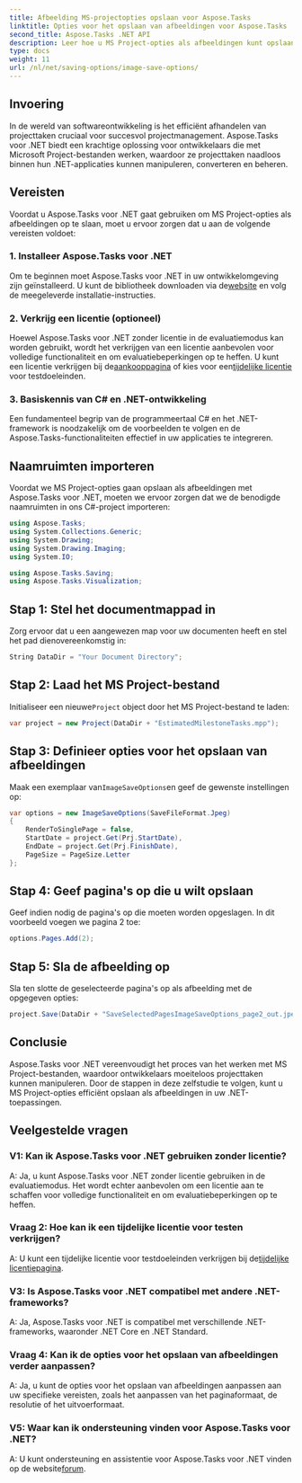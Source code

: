 ```yaml
---
title: Afbeelding MS-projectopties opslaan voor Aspose.Tasks
linktitle: Opties voor het opslaan van afbeeldingen voor Aspose.Tasks
second_title: Aspose.Tasks .NET API
description: Leer hoe u MS Project-opties als afbeeldingen kunt opslaan met Aspose.Tasks voor .NET. Volg onze stapsgewijze handleiding voor een naadloze integratie.
type: docs
weight: 11
url: /nl/net/saving-options/image-save-options/
---
```


## Invoering
In de wereld van softwareontwikkeling is het efficiënt afhandelen van projecttaken cruciaal voor succesvol projectmanagement. Aspose.Tasks voor .NET biedt een krachtige oplossing voor ontwikkelaars die met Microsoft Project-bestanden werken, waardoor ze projecttaken naadloos binnen hun .NET-applicaties kunnen manipuleren, converteren en beheren.
## Vereisten
Voordat u Aspose.Tasks voor .NET gaat gebruiken om MS Project-opties als afbeeldingen op te slaan, moet u ervoor zorgen dat u aan de volgende vereisten voldoet:
### 1. Installeer Aspose.Tasks voor .NET
Om te beginnen moet Aspose.Tasks voor .NET in uw ontwikkelomgeving zijn geïnstalleerd. U kunt de bibliotheek downloaden via de[website](https://releases.aspose.com/tasks/net/) en volg de meegeleverde installatie-instructies.
### 2. Verkrijg een licentie (optioneel)
 Hoewel Aspose.Tasks voor .NET zonder licentie in de evaluatiemodus kan worden gebruikt, wordt het verkrijgen van een licentie aanbevolen voor volledige functionaliteit en om evaluatiebeperkingen op te heffen. U kunt een licentie verkrijgen bij de[aankooppagina](https://purchase.aspose.com/buy) of kies voor een[tijdelijke licentie](https://purchase.aspose.com/temporary-license/) voor testdoeleinden.
### 3. Basiskennis van C# en .NET-ontwikkeling
Een fundamenteel begrip van de programmeertaal C# en het .NET-framework is noodzakelijk om de voorbeelden te volgen en de Aspose.Tasks-functionaliteiten effectief in uw applicaties te integreren.
## Naamruimten importeren
Voordat we MS Project-opties gaan opslaan als afbeeldingen met Aspose.Tasks voor .NET, moeten we ervoor zorgen dat we de benodigde naamruimten in ons C#-project importeren:
```csharp
using Aspose.Tasks;
using System.Collections.Generic;
using System.Drawing;
using System.Drawing.Imaging;
using System.IO;

using Aspose.Tasks.Saving;
using Aspose.Tasks.Visualization;
```

## Stap 1: Stel het documentmappad in
Zorg ervoor dat u een aangewezen map voor uw documenten heeft en stel het pad dienovereenkomstig in:
```csharp
String DataDir = "Your Document Directory";
```
## Stap 2: Laad het MS Project-bestand
 Initialiseer een nieuwe`Project` object door het MS Project-bestand te laden:
```csharp
var project = new Project(DataDir + "EstimatedMilestoneTasks.mpp");
```
## Stap 3: Definieer opties voor het opslaan van afbeeldingen
 Maak een exemplaar van`ImageSaveOptions`en geef de gewenste instellingen op:
```csharp
var options = new ImageSaveOptions(SaveFileFormat.Jpeg)
{
    RenderToSinglePage = false,
    StartDate = project.Get(Prj.StartDate),
    EndDate = project.Get(Prj.FinishDate),
    PageSize = PageSize.Letter
};
```
## Stap 4: Geef pagina's op die u wilt opslaan
Geef indien nodig de pagina's op die moeten worden opgeslagen. In dit voorbeeld voegen we pagina 2 toe:
```csharp
options.Pages.Add(2);
```
## Stap 5: Sla de afbeelding op
Sla ten slotte de geselecteerde pagina's op als afbeelding met de opgegeven opties:
```csharp
project.Save(DataDir + "SaveSelectedPagesImageSaveOptions_page2_out.jpeg", options);
```

## Conclusie
Aspose.Tasks voor .NET vereenvoudigt het proces van het werken met MS Project-bestanden, waardoor ontwikkelaars moeiteloos projecttaken kunnen manipuleren. Door de stappen in deze zelfstudie te volgen, kunt u MS Project-opties efficiënt opslaan als afbeeldingen in uw .NET-toepassingen.
## Veelgestelde vragen
### V1: Kan ik Aspose.Tasks voor .NET gebruiken zonder licentie?
A: Ja, u kunt Aspose.Tasks voor .NET zonder licentie gebruiken in de evaluatiemodus. Het wordt echter aanbevolen om een licentie aan te schaffen voor volledige functionaliteit en om evaluatiebeperkingen op te heffen.
### Vraag 2: Hoe kan ik een tijdelijke licentie voor testen verkrijgen?
 A: U kunt een tijdelijke licentie voor testdoeleinden verkrijgen bij de[tijdelijke licentiepagina](https://purchase.aspose.com/temporary-license/).
### V3: Is Aspose.Tasks voor .NET compatibel met andere .NET-frameworks?
A: Ja, Aspose.Tasks voor .NET is compatibel met verschillende .NET-frameworks, waaronder .NET Core en .NET Standard.
### Vraag 4: Kan ik de opties voor het opslaan van afbeeldingen verder aanpassen?
A: Ja, u kunt de opties voor het opslaan van afbeeldingen aanpassen aan uw specifieke vereisten, zoals het aanpassen van het paginaformaat, de resolutie of het uitvoerformaat.
### V5: Waar kan ik ondersteuning vinden voor Aspose.Tasks voor .NET?
 A: U kunt ondersteuning en assistentie voor Aspose.Tasks voor .NET vinden op de website[forum](https://forum.aspose.com/c/tasks/15).